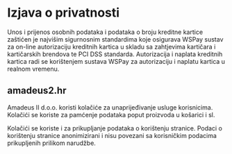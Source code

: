 # Izjava o privatnosti

Unos i prijenos osobnih podataka i podataka o broju kreditne kartice zaštićen je najvišim sigurnosnim standardima koje osigurava WSPay sustav za on-line autorizaciju kreditnih kartica u skladu sa zahtjevima kartičara i kartičarskih brendova te PCI DSS standarda. Autorizacija i naplata kreditnih kartica radi se korištenjem sustava WSPay za autorizaciju i naplatu kartica u realnom vremenu.

## amadeus2.hr

Amadeus II d.o.o. koristi kolačiće za unaprijeđivanje usluge korisnicima. Kolačići se koriste za pamćenje podataka poput proizvoda u košarici i sl.

Kolačići se koriste i za prikupljanje podataka o korištenju stranice. Podaci o korištenju stranice anonimizirani i nisu povezani sa korisničkim podacima prikupljenih prilikom narudžbe.
